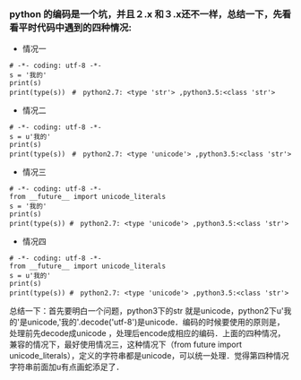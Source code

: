 ### python 的编码是一个坑，并且２.x 和３.x还不一样，总结一下，先看看平时代码中遇到的四种情况:
* 情况一

```
# -*- coding: utf-8 -*-
s = '我的'
print(s)
print(type(s))　#　python2.7: <type 'str'> ,python3.5:<class 'str'>
```
* 情况二

```
# -*- coding: utf-8 -*-
s = u'我的'
print(s)
print(type(s))　#　python2.7: <type 'unicode'> ,python3.5:<class 'str'>
```
* 情况三

```
# -*- coding: utf-8 -*-
from __future__ import unicode_literals
s = '我的'
print(s)
print(type(s)) #　python2.7: <type 'unicode'> ,python3.5:<class 'str'>
```
* 情况四

```
# -*- coding: utf-8 -*-
from __future__ import unicode_literals
s = u'我的'
print(s)
print(type(s)) #　python2.7: <type 'unicode'> ,python3.5:<class 'str'>
```

总结一下：首先要明白一个问题，python3下的str 就是unicode，python2下u'我的'是unicode,'我的'.decode('utf-8')是unicode．编码的时候要使用的原则是，处理前先decode成unicode ，处理后encode成相应的编码．上面的四种情况，兼容的情况下，最好使用情况三，这种情况下（from future import unicode_literals），定义的字符串都是unicode，可以统一处理．觉得第四种情况字符串前面加u有点画蛇添足了．
